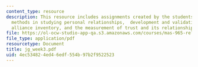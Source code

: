 ```yaml
---
content_type: resource
description: This resource includes assignments created by the students on self-report
  methods in studying personal relationships,  development and validation of the working
  alliance inventory, and the measurement of trust and its relationship to self-disclosure.
file: https://ol-ocw-studio-app-qa.s3.amazonaws.com/courses/mas-965-relational-machines-spring-2005/4ec534824ed46edf554b97b2f9522523_jg_week3.pdf
file_type: application/pdf
resourcetype: Document
title: jg_week3.pdf
uid: 4ec53482-4ed4-6edf-554b-97b2f9522523
---
```

